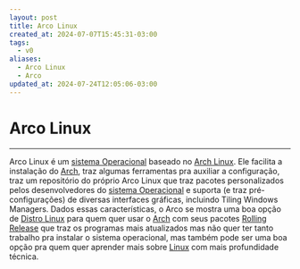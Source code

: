 ```yaml
---
layout: post
title: Arco Linux
created_at: 2024-07-07T15:45:31-03:00
tags:
  - v0
aliases:
  - Arco Linux
  - Arco
updated_at: 2024-07-24T12:05:06-03:00
---
```

# Arco Linux
----

Arco Linux é um [sistema Operacional](../06/2024-06-30-Sistema_Operacional.md) baseado no [Arch Linux](../06/2024-06-30-Arch_Linux.md). Ele facilita a instalação do [Arch](../06/2024-06-30-Arch_Linux.md), traz algumas ferramentas pra auxiliar a configuração, traz um repositório do próprio Arco Linux que traz pacotes personalizados pelos desenvolvedores do [sistema Operacional](../06/2024-06-30-Sistema_Operacional.md) e suporta (e traz pré-configurações) de diversas interfaces gráficas, incluindo Tiling Windows Managers. Dados essas características, o Arco se mostra uma boa opção de [Distro Linux](../06/2024-06-30-Distro_Linux.md) para quem quer usar o [Arch](../06/2024-06-30-Arch_Linux.md) com seus pacotes [Rolling Release](_insight/2024/07/2024-07-07-Rolling_Release.md) que traz os programas mais atualizados mas não quer ter tanto trabalho pra instalar o sistema operacional, mas também pode ser uma boa opção pra quem quer aprender mais sobre [Linux](../06/2024-06-30-Linux.md) com mais profundidade técnica.